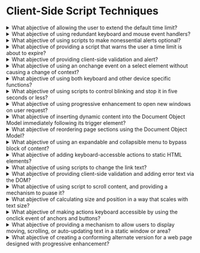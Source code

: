 # Client-Side Script Techniques

<details>
  <summary>What abjective of allowing the user to extend the default time limit?</summary>

The objective of this technique is to allow user to extend the default time limit by providing a mechanism to extend the time when scripts provide functionality that has default time limits. In order to allow the user to request a longer time limit, the script can provide a form allowing the user to enter a larger time limit or indicating that more time is needed.

**Procedure:**

1. On a Web page that uses scripts to enforce a time limit, wait until the time limit has expired.
2. Determine if an option was provided to extend the time limit.

[More >>](https://www.w3.org/WAI/WCAG22/Techniques/client-side-script/SCR1)

</details>

<details>
  <summary>What abjective of using redundant keyboard and mouse event handlers?</summary>

The objective of this technique is to demonstrate using device independent events to change a decorative image in response to a mouse or focus event. Use the onmounseover and onmouseout events to change a decorative image when the mouse moves on top of or away from an element on the page. Also, use the onfocus and onblur events to change the image when the element receives and loses focus.

**Procedure:**

1. Check that the "standard" image is displayed as expected when the Web page is loaded.
2. Using the mouse:

- Move the mouse over the element containing the event handlers (in this example it is an anchor element). Check that the image changes to the expected image.
- Move the mouse off of the element. Check that the image changes back to the "standard" image.

3. Using the keyboard:

- Use the keyboard to set focus to the element containing the event handlers. Check that the image changes to the expected image.
- Use teh keyboard to remove focus from the element (generally by moving focus to another element). Check that the image changes to the "standard" image.

4. Verify that the layout of other elements on the page is not affected when the image is changed.

[More >>](https://www.w3.org/WAI/WCAG22/Techniques/client-side-script/SCR2)

</details>

<details>
  <summary>What abjective of using scripts to make nonessential alerts optional?</summary>

The objective of this technique is to toggle announcements to screen readers of changes in a stock-price alert component. By default, when the stock price changes, the change is announced by screen readers. Thsi could be annoying to some users, so there are buttons to allow users to toggle the announcements on or off.

**Procedure:**

1. Load the Web page and verify that no non-emergency alerts are displayed.
2. Verify there is a mechanism to activate and deactiveate the non-emergency interruptions.

[More >>](https://www.w3.org/WAI/WCAG22/Techniques/client-side-script/SCR14)

</details>

<details>
  <summary>What abjective of providing a script that warns the user a time limit is about to expire?</summary>

The objective of this technique is to notify users that they are almost out of time to complete an interaction. When scripts provide functionality that has time limits, the script can include functionality to warn the user of imminent time limits and provide a mechanism to request more time.

**Procedure:**

1. Load the page and start a timer that is 20 seconds less than the time limit.
2. When the timer expires, check that a confirmation dialog is displayed warning of the impending time limit.

[More >>](https://www.w3.org/WAI/WCAG22/Techniques/client-side-script/SCR16)

</details>

<details>
  <summary>What abjective of providing client-side validation and alert?</summary>

The objective of this technique is to validate user input as values are entered for each field, by means of client-side scripting. If errors are found, an alert dialog describes the nature of the error in text. Once the user dismisses the alert dialog, it is helpful if the script positions the keyboard focus on the field where the error occurred.

**Procedure:**

1. Enter invalid data.
2. Determine if an alert describing the error is provided.

[More >>](https://www.w3.org/WAI/WCAG22/Techniques/client-side-script/SCR18)

</details>

<details>
  <summary>What abjective of using an onchange event on a select element without causing a change of context?</summary>

The objective of this technique is to demonstrate how to correctly use an onchange event with a select element to update other elements on the Web page. This technique will not cause a change of context. When there are one or more select elements on the Web page, an onchange event on one, can update the options in another select element on the Web page. All of the data required by the select elements is included within the Web page.

**Procedure:**

1. Navigate to the trigger select element (in this example, the one to select continents) and change the value of the select.
2. Navigate to the select element that is updated by the trigger (in this example, the one to select conuntries).
3. Check that the matching option values are displayed in the other select element.
4. Navigate to the trigger select element, navigate through the options but do not change the value.
5. Check that the matching option values are still displayed in the associated element.

[More >>](https://www.w3.org/WAI/WCAG22/Techniques/client-side-script/SCR19)

</details>

<details>
  <summary>What abjective of using both keyboard and other device specific functions?</summary>

The objective of this technique is to illustrate the use of both keyboard-specific and mouse specific events with code that has a scription fuction associated with an event. Using both keyboard-specific and mouse specific events together ensures that content can be operated by a wide range of devices. For example, a script may perform the same action when a keypress is detected that is performed when a mouse button is clicked. This technique goes beyond the Success Criterion requirement for keyboard access by including not only keyboard access but access using other devices as well.

**Procedure:**

1. Find all interactive functionality.
2. Check that all interactive functionality can be accessed using the keyboard alone.

[More >>](https://www.w3.org/WAI/WCAG22/Techniques/client-side-script/SCR20)

</details>

<details>
  <summary>What abjective of using scripts to control blinking and stop it in five seconds or less?</summary>

The objective of this technique is to control blinking with script so it can be set to stop in less than five seconds by the script. Script is used to start the blinking effect of content, control the toggle between visible and hidden states, and also stop the effect at five seconds or less. The setTimeout() function can be used to toggle blinking content between visible and hidden states, and stop when the number of interations by the time between item adds up to nearly five seconds.

**Procedure:**

1. Start a timer for 5 seconds at the start of the blink effect.
2. When the timer expires, determine if the blinking has stopped.

[More >>](https://www.w3.org/WAI/WCAG22/Techniques/client-side-script/SCR22)

</details>

<details>
  <summary>What abjective of using progressive enhancement to open new windows on user request?</summary>

The objective of this technique is to avoid confusion that may be caused by the appearance of new windows that were not requested by the user. Suddenly opening new windows can disorient or be missed completely by some users. New windows / tabs can be opened with the HTML target attribute or JavaScript. The example below demonstrates how to open new windows with script: it adds an event handler to a link and warns the user that the content will open in a new window.

**Procedure:**

1. Activate each link in the document to check if it opens a new window.
2. For each link that opens a new window, check tat it uses script to accomplish each of the following:

- indicates that the link will open in a new window,
- uses device independent event handlers, and
- allows the browser to open the content in the same window if a new window was not opened.

[More >>](https://www.w3.org/WAI/WCAG22/Techniques/client-side-script/SCR24)

</details>

<details>
  <summary>What abjective of inserting dynamic content into the Document Object Model immediately following its trigger element?</summary>

The objective of this technique is to place inserted user interface elements into the Document Object Model (DOM) in such a way that the tab order and screen-reader reading order are set correctly by the default behavior of the user agent. This technique can be used for any user interface element that is hidden and shown, such as menus and dialogs.

**Procedure:**

1. Find all areas of the page that trigger dialogs that are not pop-up windows.
2. Check that the dialogs are triggered from the click event of a button or a link.
3. Using a toll that allows you to inspect the DOM generated by script, check that the dialog is next in the DOM.

[More >>](https://www.w3.org/WAI/WCAG22/Techniques/client-side-script/SCR26)

</details>

<details>
  <summary>What abjective of reordering page sections using the Document Object Model?</summary>

The objective of this technique is to provide a mechanism for re-ordering component which is both highly usable and accessible. The two most common mechanisms for reordering are to send users to a set-up page where they can number components, or to allow them to drag and drop components to the desired location.

**Procedure:**

1. Find all components in the Web Unit which can be reordered via drag and drop.
2. Check that there is also a mechanism to reorder them using menus build of lists of links.
3. Check that the menus are contained within the re-orderable items in the DOM.
4. Check that scripts for reordering are triggered only from the onclick event of links.
5. Check that items are reordered in the DOM, not only visually.

[More >>](https://www.w3.org/WAI/WCAG22/Techniques/client-side-script/SCR27)

</details>

<details>
  <summary>What abjective of using an expandable and collapsible menu to bypass block of content?</summary>

This technique allows users to skip repeated material by placing that material in a menu that can be expanded or collpsed under user control. The user can skip the repeated material by collapsing the menu. The user invokes a user interface control to hide or remove the elements of the menu. The resources section lists several techniques for menus, toolbars and trees, any of which can be used to provide a mechanism for skipping navigation.

**Procedure:**

1. Check that some user interface control allows the repeated content to be expanded or collapsed.
2. Check that when the content is expanded, it is included in the programmatically determined content at a logical place in the reading order.
3. Check that when the content is collapsed, it is not part or the programmatically determined content.

[More >>](https://www.w3.org/WAI/WCAG22/Techniques/client-side-script/SCR28)

</details>

<details>
  <summary>What abjective of adding keyboard-accessble actions to static HTML elements?</summary>

The objective of this technique is to demonstrate how to provide keyboard access to a user interface control that is implemented by actions to static HTML elements such as div or span. This technique ensures that the element is focusable by setting the tabindex attribute, and it ensures that the action can be triggered from the keyboard by providing an onkeyup or onkeypress handler in addition to an onclick handler.

**Procedure:**

1. Click on the control with the mouse.
2. Check that the scription action executes properly.
3. Check that it is possible to naigate to and give focus to the control via the keyboard.
4. Set keyboard focus to the control.
5. Check that pressing Enter or Space invokes the scription action.

[More >>](https://www.w3.org/WAI/WCAG22/Techniques/client-side-script/SCR29)

</details>

<details>
  <summary>What abjective of using scripts to change the link text?</summary>

The purpose of this technique is to allow users to chooose to have additional information added to the text of links so that the links can be understood out of context.

**Procedure:**

1. Check that there is a link near the beginning of the page to expand links.
2. Check that the link identified in step 1 can be identified from link text alone.
3. Find any links on the page that cannot be identified from link text alone.
4. Activate the control identified in step 1.
5. Check taht the purpose of the links identified in step 3 can now be identified from link text alone.

[More >>](https://www.w3.org/WAI/WCAG22/Techniques/client-side-script/SCR30)

</details>

<details>
  <summary>What abjective of providing client-side validation and adding error text via the DOM?</summary>

The objective of this technique is to demonstrate the display of an error message when client side validation of a form field has failed. Anchor elements are used to display the error messages in a list and are inserted above the fields to be validated. Anchor elements are used in the error messages so that focus can be placed on the error messages(s), drawing the user's attention to it. The href of the anchor elements contain an in-page link which references the fields where error(s) have been found.

**Procedure:**

1. Load the page.
2. Enter a valid value in the field(s) associated with an error message and verify that no error messages are displayed.
3. Enter an invalid value in the field(s) associated with an error message and verify that the correct error message for the field is displayed.
4. Verify that the error messages receive focus.
5. Enter a valid value in the field(s) associated with the displayed error message and verify that the error message is removed.
6. Repeat for all fileds with associated error messages created viea anchor tags.

[More >>](https://www.w3.org/WAI/WCAG22/Techniques/client-side-script/SCR32)

</details>

<details>
  <summary>What abjective of using script to scroll content, and providing a mechanism to puase it?</summary>

The objective of this technique is to provide a way for users to stop scrolling content when the scrolling is created by a script. Scrolling content can be diffficult or impossible to read by users with low vision or with congnitive disabilities. The movement can also be distracting for some people making it difficult for them to concentrate on other parts of the Web page.

**Procedure:**

1. Check that a mechanism is provided to puase the scrolling content.
2. Use the pause mechanism to pause the scrolling content.
3. Check that the scrolling has stopped and does not restart by itself.
4. Check that a mechanism provided to restart the scrolling content.
5. Use the restart mechanism provided to restart the scrolling content.
6. Check that the scrolling has resumed from the point where it was stopped.

[More >>](https://www.w3.org/WAI/WCAG22/Techniques/client-side-script/SCR33)

</details>

<details>
  <summary>What abjective of calculating size and position in a way that scales with text size?</summary>

The objective of this technique is to calculate the size and position of elements in a way that will scale appropriately as the text size is scaled.

**Procedure:**

1. Open a page that is designed to adjust container sizes as text size changes.
2. Increase the text size up to 200% using the browser's text size adjustment (not the zoom feature).
3. Examine the text to ensure the text container size is adjusted to accommodate the size of the text.
4. Ensure that no text is "clipped" or has disappeared as a result of the increase in text size.

[More >>](https://www.w3.org/WAI/WCAG22/Techniques/client-side-script/SCR34)

</details>

<details>
  <summary>What abjective of making actions keyboard accessible by using the onclick event of anchors and buttons?</summary>

The objective of this technique is to demonstrate how to invoke a scripting function in a way that is keyboard accessible by attaching it to a keyboard-accessible control.

**Procedure:**

1. In a user agent that supports Scripting

- Click on the control with the mouse.
- Check taht the scription action executes properly.
- If the congrol is an anchor element, check that the URI in the href attribute on the anchor element is not invoked.
- Check that it is possible to navigate to and give focus to the control via the keyboard.
- Set keyboard focus to the control.
- Check that pressing ENTER invokes the scription action.
- If the control is an anchor element, check that the URI in the href attribute of the anchor element is not invoked.

2. In a user agent that does not supprt Scripting

- Click on the control with the mouse.
- If the control is an anchor element, check that the URI in the href attribute of the anchor element is invoked.
- Check that it is possible to novigate to and give focus to the control via the keyboard.
- Set keyboard focus to the control.
- If the control is an anchor element, check that pressing ENter invoeks the URI of the anchor element's href attribute.

[More >>](https://www.w3.org/WAI/WCAG22/Techniques/client-side-script/SCR35)

</details>

<details>
  <summary>What abjective of providing a mechanism to allow users to display moving, scrolling, or auto-updating text in a static window or area?</summary>

Some Web pages display scrolling text because there is limited space available. Scrolling the text in a small text window makes the content available for users who can read quickly enough, but causes problems for users who read more slowly or use assistive technology. This technique provides a mechanism to stop the movement and make the entire block of thext available statically. The text may be made available in a separated window or in a larger section of the page. Users can then read the text at their own speed.

[More >>](https://www.w3.org/WAI/WCAG22/Techniques/client-side-script/SCR35)

</details>

<details>
  <summary>What abjective of creating a conforming alternate version for a web page designed with progressive enhancement?</summary>

This objective of this technique is to offer a conforming alternate version for a web page designed with progressive enhancement. The technique demonstrates how to use a scripting technique to accomplish this by:

1. Storing the initial pre-enhanced version of the web page so that it can act as a "conforming alternate version" for any later enhanced versions of the content.
2. Inserting a mechanism into all enhanced versions of the web page which allows a user to revert the content back to the stored pre-enhanced Alternate Version.

**Procedure:**

1. Check enhanced versions of the web page contain a link to the "Conforming Alternate Version".
2. Check tat the alternate version is a conforming alternate version of the original page and that it conforms to WCAG 2.0 at the claimed conformance level.

[More >>](https://www.w3.org/WAI/WCAG22/Techniques/client-side-script/SCR38)

</details>
